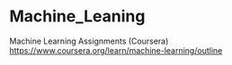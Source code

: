 # Machine_Leaning
Machine Learning Assignments (Coursera) <br>
https://www.coursera.org/learn/machine-learning/outline
